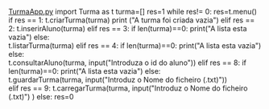 [TurmaApp.py](https://github.com/user-attachments/files/23098563/TurmaApp.py)
import Turma as t
turma=[]
res=1
while res!= 0:
    res=t.menu()
    if res == 1:
        t.criarTurma(turma)
        print ("A turma foi criada vazia")
    elif res == 2:
        t.inserirAluno(turma)
    elif res == 3:
        if len(turma)==0:
            print("A lista esta vazia")
        else:    
            t.listarTurma(turma)
    elif res == 4:
        if len(turma)==0:
            print("A lista esta vazia")
        else:    
            t.consultarAluno(turma, input("Introduza o id do aluno"))
    elif res == 8:
        if len(turma)==0:
            print("A lista esta vazia")
        else:    
            t.guardarTurma(turma, input("Introduz o Nome do ficheiro (.txt)"))  
    elif res == 9:
        t.carregarTurma(turma, input("Introduz o Nome do ficheiro (.txt)") )
    else:
        res=0
    
